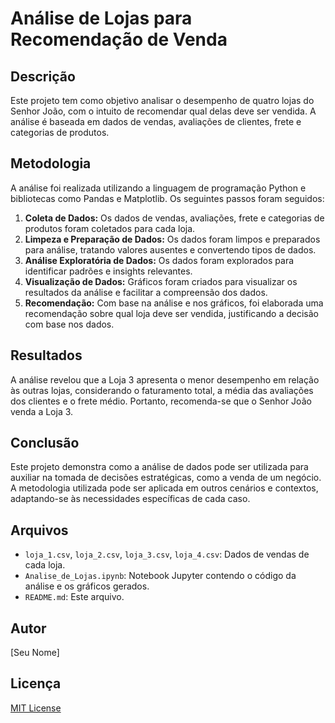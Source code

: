 # Análise de Lojas para Recomendação de Venda

## Descrição

Este projeto tem como objetivo analisar o desempenho de quatro lojas do Senhor João, com o intuito de recomendar qual delas deve ser vendida. A análise é baseada em dados de vendas, avaliações de clientes, frete e categorias de produtos.

## Metodologia

A análise foi realizada utilizando a linguagem de programação Python e bibliotecas como Pandas e Matplotlib. Os seguintes passos foram seguidos:

1. **Coleta de Dados:** Os dados de vendas, avaliações, frete e categorias de produtos foram coletados para cada loja.
2. **Limpeza e Preparação de Dados:** Os dados foram limpos e preparados para análise, tratando valores ausentes e convertendo tipos de dados.
3. **Análise Exploratória de Dados:** Os dados foram explorados para identificar padrões e insights relevantes.
4. **Visualização de Dados:** Gráficos foram criados para visualizar os resultados da análise e facilitar a compreensão dos dados.
5. **Recomendação:** Com base na análise e nos gráficos, foi elaborada uma recomendação sobre qual loja deve ser vendida, justificando a decisão com base nos dados.

## Resultados

A análise revelou que a Loja 3 apresenta o menor desempenho em relação às outras lojas, considerando o faturamento total, a média das avaliações dos clientes e o frete médio. Portanto, recomenda-se que o Senhor João venda a Loja 3.

## Conclusão

Este projeto demonstra como a análise de dados pode ser utilizada para auxiliar na tomada de decisões estratégicas, como a venda de um negócio. A metodologia utilizada pode ser aplicada em outros cenários e contextos, adaptando-se às necessidades específicas de cada caso.

## Arquivos

* `loja_1.csv`, `loja_2.csv`, `loja_3.csv`, `loja_4.csv`: Dados de vendas de cada loja.
* `Analise_de_Lojas.ipynb`: Notebook Jupyter contendo o código da análise e os gráficos gerados.
* `README.md`: Este arquivo.

## Autor

[Seu Nome]

## Licença

[MIT License](https://opensource.org/licenses/MIT)
